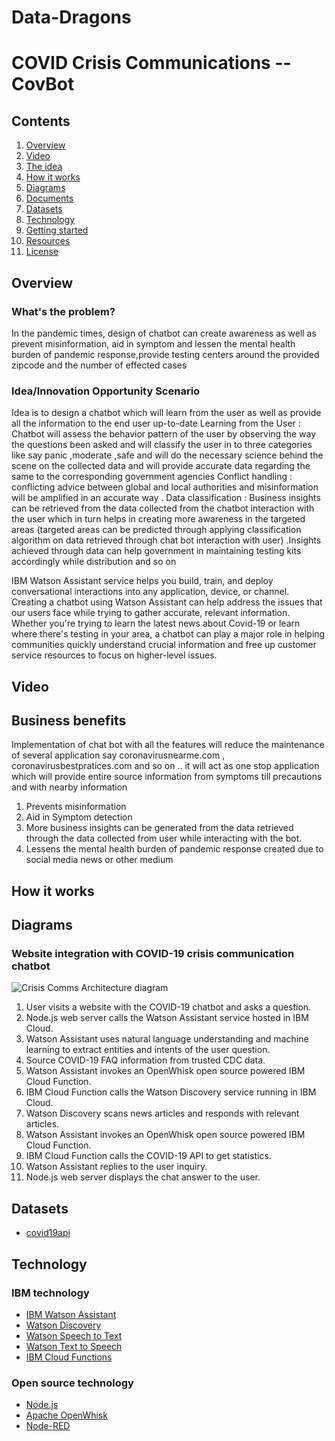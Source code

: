 # Data-Dragons
# COVID Crisis Communications -- CovBot


## Contents

1. [Overview](#overview)
2. [Video](#video)
3. [The idea](#the-idea)
4. [How it works](#how-it-works)
5. [Diagrams](#diagrams)
6. [Documents](#documents)
7. [Datasets](#datasets)
8. [Technology](#technology)
9. [Getting started](#getting-started)
10. [Resources](#resources)
11. [License](#license)

## Overview

### What's the problem?
In the pandemic times, design of chatbot can create awareness as well as prevent misinformation, aid in symptom and lessen the mental health burden of pandemic response,provide testing centers around the provided zipcode and the number of effected cases

### Idea/Innovation Opportunity Scenario 

Idea is to design a chatbot which will learn from the user as well as provide all the information to the end user up-to-date 
Learning from the User : Chatbot will assess the behavior pattern of the user by observing the way the questions been asked and will classify the user in to three categories like say panic ,moderate ,safe and will do the necessary science behind the scene on the collected data and will provide accurate data regarding the same to the corresponding government agencies 
Conflict handling : conflicting advice between global and local authorities and misinformation will be amplified in an accurate way .
Data classification : Business insights can be retrieved from the data collected from the chatbot interaction with the user which in turn helps in creating more awareness in the targeted areas (targeted areas can be predicted through applying classification algorithm on data retrieved through chat bot interaction with user) .Insights achieved through data can help government in maintaining testing kits accordingly while distribution and so on


IBM Watson Assistant service helps you build, train, and deploy conversational interactions into any application, device, or channel. Creating a chatbot using Watson Assistant can help address the issues that our users face while trying to gather accurate, relevant information. Whether you're trying to learn the latest news about Covid-19 or learn where there's testing in your area, a chatbot can play a major role in helping communities quickly understand crucial information and free up customer service resources to focus on higher-level issues.

## Video



## Business benefits 

Implementation of chat bot with all the features will reduce the maintenance of several application say coronavirusnearme.com , coronavirusbestpratices.com and so on .. it will act as one stop application which will provide entire source information from symptoms till precautions and with nearby information 
1) Prevents misinformation 
2) Aid in Symptom detection 
3) More business insights can be generated from the data retrieved through the data collected from user while interacting with the bot.
4) Lessens the mental health burden of pandemic response created due to social media news or other medium


## How it works


## Diagrams

### Website integration with COVID-19 crisis communication chatbot

![Crisis Comms Architecture diagram](/images/Crisis-Comms-Architecture-Nodejs-WebServer.png)

1. User visits a website with the COVID-19 chatbot and asks a question.
2. Node.js web server calls the Watson Assistant service hosted in IBM Cloud.
3. Watson Assistant uses natural language understanding and machine learning to extract entities and intents of the user question.
4. Source COVID-19 FAQ information from trusted CDC data.
5. Watson Assistant invokes an OpenWhisk open source powered IBM Cloud Function.
6. IBM Cloud Function calls the Watson Discovery service running in IBM Cloud.
7. Watson Discovery scans news articles and responds with relevant articles.
8. Watson Assistant invokes an OpenWhisk open source powered IBM Cloud Function.
9. IBM Cloud Function calls the COVID-19 API to get statistics.
10. Watson Assistant replies to the user inquiry.
11. Node.js web server displays the chat answer to the user.


## Datasets

- [covid19api](https://covid19api.com/)

## Technology

### IBM technology

- [IBM Watson Assistant](https://www.ibm.com/cloud/watson-assistant/)
- [Watson Discovery](https://www.ibm.com/cloud/watson-discovery)
- [Watson Speech to Text](https://www.ibm.com/cloud/watson-speech-to-text)
- [Watson Text to Speech](https://www.ibm.com/cloud/watson-text-to-speech)
- [IBM Cloud Functions](https://cloud.ibm.com/functions/)

### Open source technology

- [Node.js](https://nodejs.org/en/)
- [Apache OpenWhisk](https://openwhisk.apache.org/)
- [Node-RED](https://nodered.org/)
